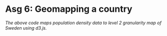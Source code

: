 # Asg 6: Geomapping a country
*The above code maps population density data to level 2 granularity map of Sweden using d3.js.* 
